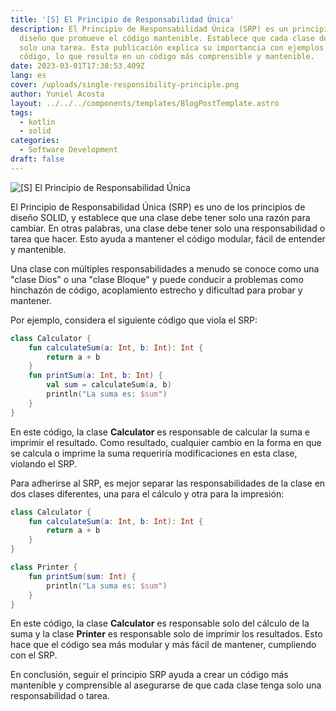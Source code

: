 ```yaml
---
title: '[S] El Principio de Responsabilidad Única'
description: El Principio de Responsabilidad Única (SRP) es un principio de
  diseño que promueve el código mantenible. Establece que cada clase debe tener
  solo una tarea. Esta publicación explica su importancia con ejemplos de
  código, lo que resulta en un código más comprensible y mantenible.
date: 2023-03-01T17:38:53.409Z
lang: es
cover: /uploads/single-responsibility-principle.png
author: Yuniel Acosta
layout: ../../../components/templates/BlogPostTemplate.astro
tags:
  - kotlin
  - solid
categories:
  - Software Development
draft: false
---
```


![[S] El Principio de Responsabilidad Única](/uploads/single-responsibility-principle.png '[S] El Principio de Responsabilidad Única')

El Principio de Responsabilidad Única (SRP) es uno de los principios de diseño SOLID, y establece que una clase debe tener solo una razón para cambiar. En otras palabras, una clase debe tener solo una responsabilidad o tarea que hacer. Esto ayuda a mantener el código modular, fácil de entender y mantenible.

Una clase con múltiples responsabilidades a menudo se conoce como una "clase Dios" o una "clase Bloque" y puede conducir a problemas como hinchazón de código, acoplamiento estrecho y dificultad para probar y mantener.

Por ejemplo, considera el siguiente código que viola el SRP:

```kotlin
class Calculator {
    fun calculateSum(a: Int, b: Int): Int {
        return a + b
    }
    fun printSum(a: Int, b: Int) {
        val sum = calculateSum(a, b)
        println("La suma es: $sum")
    }
}
```

En este código, la clase **Calculator** es responsable de calcular la suma e imprimir el resultado. Como resultado, cualquier cambio en la forma en que se calcula o imprime la suma requeriría modificaciones en esta clase, violando el SRP.

Para adherirse al SRP, es mejor separar las responsabilidades de la clase en dos clases diferentes, una para el cálculo y otra para la impresión:

```kotlin
class Calculator {
    fun calculateSum(a: Int, b: Int): Int {
        return a + b
    }
}

class Printer {
    fun printSum(sum: Int) {
        println("La suma es: $sum")
    }
}
```

En este código, la clase **Calculator** es responsable solo del cálculo de la suma y la clase **Printer** es responsable solo de imprimir los resultados. Esto hace que el código sea más modular y más fácil de mantener, cumpliendo con el SRP.

En conclusión, seguir el principio SRP ayuda a crear un código más mantenible y comprensible al asegurarse de que cada clase tenga solo una responsabilidad o tarea.

